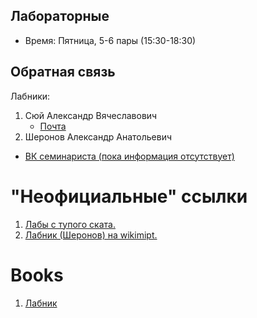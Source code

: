 ## Лабораторные
- Время: Пятница, 5-6 пары (15:30-18:30)

## Обратная связь
Лабники:
1. Сюй Александр Вячеславович
   - [Почта](alsyuy271@gmail.com)
1. Шеронов Александр Анатольевич
- [ВК семинариста (пока информация отсутствует)]()

# "Неофициальные" ссылки
1. [Лабы с тупого ската.](https://drive.google.com/drive/folders/0B9SFeF7JBQulfjR4RGVxbWNuMWFOMzhaY19nQ1dUQlZITFQ0bzR0aUdobGpFc3p5aU5ETXc)  
2. [Лабник (Шеронов) на wikimipt.](http://wikimipt.org/wiki/%D0%A8%D0%B5%D1%80%D0%BE%D0%BD%D0%BE%D0%B2_%D0%90%D0%BB%D0%B5%D0%BA%D1%81%D0%B0%D0%BD%D0%B4%D1%80_%D0%90%D0%BD%D0%B0%D1%82%D0%BE%D0%BB%D1%8C%D0%B5%D0%B2%D0%B8%D1%87) 

# Books
1. [Лабник](https://drive.google.com/file/d/1wwd4yI-IOLtqkKMo5kKGrGO_QpUbW1zH/view?usp=sharing)
